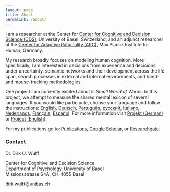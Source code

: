 ```yaml
---
layout: page
title: About
permalink: /about/
---
```

I am a researcher at the Center for <a href="https://psycho.unibas.ch/en/department/people/profile/person/wulff/">Center for Cognitive and Decision Science (CDS)</a>, University of Basel, Switzerland, and an adjunct researcher at the <a href="https://www.mpib-berlin.mpg.de/en/staff/dirk-wulff">Center for Adaptive Rationality (ARC)</a>, Max Planck Institute for Human, Germany.

My research broadly focuses on modeling human cognition. More specifically, I am interested in decisions from experience and decisions under uncertainty, semantic networks and their development across the life span, search processes in external and internal environments, and hand- and mouse-tracking methodologies. 

One project I am currently excited about is <i>Small World of Words</i>. In this project, we attempt to measure the shared mental lexicon of several languages. If you would like participate, choose your language and follow the instructions: <a href="http://www.smallworldofwords.org/en">English</a>, <a href="http://www.smallworldofwords.org/de">Deutsch</a>, <a href="http://www.smallworldofwords.org/pt">Português</a>, <a href="http://www.smallworldofwords.org/ru">русский</a>, <a href="http://www.smallworldofwords.org/it">Italiano</a>, <a href="http://www.smallworldofwords.org/nl">Nederlands</a>, <a href="http://www.smallworldofwords.org/fr">Français</a>, <a href="http://www.smallworldofwords.org/es">Español</a>. For more information visit <a href="http://www.smallworldofwords.org/de/project">Projekt (German)</a> or <a href="http://www.smallworldofwords.org/en/project">Project (English)</a>.

For my publications go to: <a href="https://dwulff.github.io/publications/">Publications</a>, <a href="https://scholar.google.de/citations?user=FUN_nHMAAAAJ&hl=de">Google Scholar</a>, or <a href="https://www.researchgate.net/profile/Dirk_Wulff">Researchgate</a>.


### Contact
Dr. Dirk U. Wulff

Center for Cognitive and Decision Science<br>Department of Psychology, University of Basel<br>Missionsstrasse 64A, CH-4055 Basel

[dirk.wulff@unibas.ch](mailto:dirk.wulff@unibas.ch)
